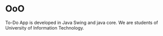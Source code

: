 # OoO
To-Do App is developed in Java Swing and java core. We are students of University of Information Technology.
